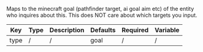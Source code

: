 Maps to the minecraft goal (pathfinder target, ai goal aim etc) of the entity who inquires about this. This does NOT care about which targets you input.

| Key | Type | Description | Defaults | Required | Variable |
|-|-|-|-|-|-|
| type | / | / | goal | / | / |